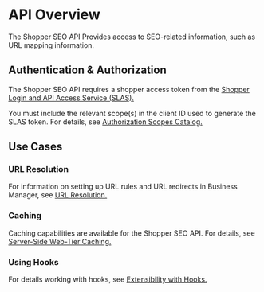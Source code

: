 # API Overview

The Shopper SEO API Provides access to SEO-related information, such as URL mapping information.

## Authentication & Authorization

The Shopper SEO API requires a shopper access token from the [Shopper Login and API Access Service (SLAS).](https://developer.salesforce.com/docs/commerce/commerce-api/guide/authorization-for-shopper-apis.html)

You must include the relevant scope(s) in the client ID used to generate the SLAS token. For details, see [Authorization Scopes Catalog.](https://developer.salesforce.com/docs/commerce/commerce-api/guide/auth-z-scope-catalog.html)

## Use Cases

### URL Resolution

For information on setting up URL rules and URL redirects in Business Manager, see [URL Resolution.](https://developer.salesforce.com/docs/commerce/commerce-api/guide/url-resolution.html)

### Caching

Caching capabilities are available for the Shopper SEO API. For details, see [Server-Side Web-Tier Caching.](https://developer.salesforce.com/docs/commerce/commerce-api/guide/server-side-web-tier-caching.html)

### Using Hooks

For details working with hooks, see [Extensibility with Hooks.](https://developer.salesforce.com/docs/commerce/commerce-api/guide/extensibility_via_hooks.html)